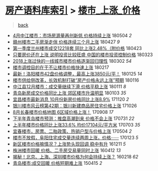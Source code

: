 [房产语料库索引](../../README.md)  > [楼市_上涨_价格](楼市_上涨_价格.md)
====
> [back](../README.md)

- [4月中江楼市：市场房源量再创新低 价格持续上涨](http://jkwz.applinzi.com/ittc/7099358231992468497.html#4%E6%9C%88%E4%B8%AD%E6%B1%9F%E6%A5%BC%E5%B8%82%EF%BC%9A%E5%B8%82%E5%9C%BA%E6%88%BF%E6%BA%90%E9%87%8F%E5%86%8D%E5%88%9B%E6%96%B0%E4%BD%8E+%E4%BB%B7%E6%A0%BC%E6%8C%81%E7%BB%AD%E4%B8%8A%E6%B6%A8) 180504 *2* 
- [赣州楼市二手房渐走俏 价格连续三个月上涨](http://jkwz.applinzi.com/ittc/7096707466933044240.html#%E8%B5%A3%E5%B7%9E%E6%A5%BC%E5%B8%82%E4%BA%8C%E6%89%8B%E6%88%BF%E6%B8%90%E8%B5%B0%E4%BF%8F+%E4%BB%B7%E6%A0%BC%E8%BF%9E%E7%BB%AD%E4%B8%89%E4%B8%AA%E6%9C%88%E4%B8%8A%E6%B6%A8) 180427 *9* 
- [第一季度兰州楼市成交12218套 同比上涨2.48%（附价格](http://jkwz.applinzi.com/ittc/7095218831788344337.html#%E7%AC%AC%E4%B8%80%E5%AD%A3%E5%BA%A6%E5%85%B0%E5%B7%9E%E6%A5%BC%E5%B8%82%E6%88%90%E4%BA%A412218%E5%A5%97+%E5%90%8C%E6%AF%94%E4%B8%8A%E6%B6%A82.48%25%EF%BC%88%E9%99%84%E4%BB%B7%E6%A0%BC) 180423  
- [只要房价还在上涨 说明投资比较旺盛 中国的楼市投资控制价格](http://jkwz.applinzi.com/ittc/7083700794039993354.html#%E5%8F%AA%E8%A6%81%E6%88%BF%E4%BB%B7%E8%BF%98%E5%9C%A8%E4%B8%8A%E6%B6%A8+%E8%AF%B4%E6%98%8E%E6%8A%95%E8%B5%84%E6%AF%94%E8%BE%83%E6%97%BA%E7%9B%9B+%E4%B8%AD%E5%9B%BD%E7%9A%84%E6%A5%BC%E5%B8%82%E6%8A%95%E8%B5%84%E6%8E%A7%E5%88%B6%E4%BB%B7%E6%A0%BC) 180323  
- [2018上涨过快的一线城市楼市价格逐渐回归理性](http://jkwz.applinzi.com/ittc/7075846117273371664.html#2018%E4%B8%8A%E6%B6%A8%E8%BF%87%E5%BF%AB%E7%9A%84%E4%B8%80%E7%BA%BF%E5%9F%8E%E5%B8%82%E6%A5%BC%E5%B8%82%E4%BB%B7%E6%A0%BC%E9%80%90%E6%B8%90%E5%9B%9E%E5%BD%92%E7%90%86%E6%80%A7) 180302 *54* 
- [楼市调控目的在于不让楼市价格快速上涨](http://jkwz.applinzi.com/ittc/7070994418524226571.html#%E6%A5%BC%E5%B8%82%E8%B0%83%E6%8E%A7%E7%9B%AE%E7%9A%84%E5%9C%A8%E4%BA%8E%E4%B8%8D%E8%AE%A9%E6%A5%BC%E5%B8%82%E4%BB%B7%E6%A0%BC%E5%BF%AB%E9%80%9F%E4%B8%8A%E6%B6%A8) 180217  
- [最新！洛阳楼市42盘价格调整，最高上涨3850元/平！](http://jkwz.applinzi.com/ittc/7062531665300030480.html#%E6%9C%80%E6%96%B0%EF%BC%81%E6%B4%9B%E9%98%B3%E6%A5%BC%E5%B8%8242%E7%9B%98%E4%BB%B7%E6%A0%BC%E8%B0%83%E6%95%B4%EF%BC%8C%E6%9C%80%E9%AB%98%E4%B8%8A%E6%B6%A83850%E5%85%83%2F%E5%B9%B3%EF%BC%81) 180125 *14* 
- [楼市供给侧改革，长效机制打破“房产价格永远上涨”预期](http://jkwz.applinzi.com/ittc/7059218217891791883.html#%E6%A5%BC%E5%B8%82%E4%BE%9B%E7%BB%99%E4%BE%A7%E6%94%B9%E9%9D%A9%EF%BC%8C%E9%95%BF%E6%95%88%E6%9C%BA%E5%88%B6%E6%89%93%E7%A0%B4%E2%80%9C%E6%88%BF%E4%BA%A7%E4%BB%B7%E6%A0%BC%E6%B0%B8%E8%BF%9C%E4%B8%8A%E6%B6%A8%E2%80%9D%E9%A2%84%E6%9C%9F) 180116  
- [中江县12月楼市：成交量继续下滑 价格平稳上涨](http://jkwz.applinzi.com/ittc/7057261766403163143.html#%E4%B8%AD%E6%B1%9F%E5%8E%BF12%E6%9C%88%E6%A5%BC%E5%B8%82%EF%BC%9A%E6%88%90%E4%BA%A4%E9%87%8F%E7%BB%A7%E7%BB%AD%E4%B8%8B%E6%BB%91+%E4%BB%B7%E6%A0%BC%E5%B9%B3%E7%A8%B3%E4%B8%8A%E6%B6%A8) 180111 *8* 
- [青岛新房成交价格同比上涨 郊区楼市升温明显](http://jkwz.applinzi.com/ittc/7054265954274378762.html#%E9%9D%92%E5%B2%9B%E6%96%B0%E6%88%BF%E6%88%90%E4%BA%A4%E4%BB%B7%E6%A0%BC%E5%90%8C%E6%AF%94%E4%B8%8A%E6%B6%A8+%E9%83%8A%E5%8C%BA%E6%A5%BC%E5%B8%82%E5%8D%87%E6%B8%A9%E6%98%8E%E6%98%BE) 180103 *35* 
- [宜昌楼市最新消息 10月份新房价格同比上涨8.9%](http://jkwz.applinzi.com/ittc/7037977145404556305.html#%E5%AE%9C%E6%98%8C%E6%A5%BC%E5%B8%82%E6%9C%80%E6%96%B0%E6%B6%88%E6%81%AF+10%E6%9C%88%E4%BB%BD%E6%96%B0%E6%88%BF%E4%BB%B7%E6%A0%BC%E5%90%8C%E6%AF%94%E4%B8%8A%E6%B6%A88.9%25) 171120 *2* 
- [银川楼市风云榜第42期：银川新建商品房住宅价格上涨](http://jkwz.applinzi.com/ittc/7028784482847556624.html#%E9%93%B6%E5%B7%9D%E6%A5%BC%E5%B8%82%E9%A3%8E%E4%BA%91%E6%A6%9C%E7%AC%AC42%E6%9C%9F%EF%BC%9A%E9%93%B6%E5%B7%9D%E6%96%B0%E5%BB%BA%E5%95%86%E5%93%81%E6%88%BF%E4%BD%8F%E5%AE%85%E4%BB%B7%E6%A0%BC%E4%B8%8A%E6%B6%A8) 171026  
- [8月长春楼市价格地图 6区域价格上涨！](http://jkwz.applinzi.com/ittc/7010987087787197457.html#8%E6%9C%88%E9%95%BF%E6%98%A5%E6%A5%BC%E5%B8%82%E4%BB%B7%E6%A0%BC%E5%9C%B0%E5%9B%BE+6%E5%8C%BA%E5%9F%9F%E4%BB%B7%E6%A0%BC%E4%B8%8A%E6%B6%A8%EF%BC%81) 170908 *17* 
- [下半年青岛楼市预测：推盘高潮到来 价格不会上涨](http://jkwz.applinzi.com/ittc/6996494103632938001.html#%E4%B8%8B%E5%8D%8A%E5%B9%B4%E9%9D%92%E5%B2%9B%E6%A5%BC%E5%B8%82%E9%A2%84%E6%B5%8B%EF%BC%9A%E6%8E%A8%E7%9B%98%E9%AB%98%E6%BD%AE%E5%88%B0%E6%9D%A5+%E4%BB%B7%E6%A0%BC%E4%B8%8D%E4%BC%9A%E4%B8%8A%E6%B6%A8) 170731 *22* 
- [上半年楼市价格同比上涨33.6% 均价17104元/平方米](http://jkwz.applinzi.com/ittc/6985977273071961092.html#%E4%B8%8A%E5%8D%8A%E5%B9%B4%E6%A5%BC%E5%B8%82%E4%BB%B7%E6%A0%BC%E5%90%8C%E6%AF%94%E4%B8%8A%E6%B6%A833.6%25+%E5%9D%87%E4%BB%B717104%E5%85%83%2F%E5%B9%B3%E6%96%B9%E7%B1%B3) 170703 *35* 
- [宜春楼市，房票、二胎政策、热销户型与价格上涨](http://jkwz.applinzi.com/ittc/6963737355428037636.html#%E5%AE%9C%E6%98%A5%E6%A5%BC%E5%B8%82%EF%BC%8C%E6%88%BF%E7%A5%A8%E3%80%81%E4%BA%8C%E8%83%8E%E6%94%BF%E7%AD%96%E3%80%81%E7%83%AD%E9%94%80%E6%88%B7%E5%9E%8B%E4%B8%8E%E4%BB%B7%E6%A0%BC%E4%B8%8A%E6%B6%A8) 170504 *2* 
- [楼市不放假，阜阳住宅成交量连续两周上涨，价格······](http://jkwz.applinzi.com/ittc/6926434721545585668.html#%E6%A5%BC%E5%B8%82%E4%B8%8D%E6%94%BE%E5%81%87%EF%BC%8C%E9%98%9C%E9%98%B3%E4%BD%8F%E5%AE%85%E6%88%90%E4%BA%A4%E9%87%8F%E8%BF%9E%E7%BB%AD%E4%B8%A4%E5%91%A8%E4%B8%8A%E6%B6%A8%EF%BC%8C%E4%BB%B7%E6%A0%BC%C2%B7%C2%B7%C2%B7%C2%B7%C2%B7%C2%B7) 170123 *5* 
- [新区楼市价格嘛情况？上涨势头现回调 稳中有升](http://jkwz.applinzi.com/ittc/6910361759159682052.html#%E6%96%B0%E5%8C%BA%E6%A5%BC%E5%B8%82%E4%BB%B7%E6%A0%BC%E5%98%9B%E6%83%85%E5%86%B5%EF%BC%9F%E4%B8%8A%E6%B6%A8%E5%8A%BF%E5%A4%B4%E7%8E%B0%E5%9B%9E%E8%B0%83+%E7%A8%B3%E4%B8%AD%E6%9C%89%E5%8D%87) 161211 *5* 
- [株洲楼市回暖 价格、二手房交易量同时上涨](http://jkwz.applinzi.com/ittc/6820114323405800453.html#%E6%A0%AA%E6%B4%B2%E6%A5%BC%E5%B8%82%E5%9B%9E%E6%9A%96+%E4%BB%B7%E6%A0%BC%E3%80%81%E4%BA%8C%E6%89%8B%E6%88%BF%E4%BA%A4%E6%98%93%E9%87%8F%E5%90%8C%E6%97%B6%E4%B8%8A%E6%B6%A8) 160412 *13* 
- [揭秘！北京、上海、深圳楼市价格为何会持续上涨？](http://jkwz.applinzi.com/ittc/6800147071017419781.html#%E6%8F%AD%E7%A7%98%EF%BC%81%E5%8C%97%E4%BA%AC%E3%80%81%E4%B8%8A%E6%B5%B7%E3%80%81%E6%B7%B1%E5%9C%B3%E6%A5%BC%E5%B8%82%E4%BB%B7%E6%A0%BC%E4%B8%BA%E4%BD%95%E4%BC%9A%E6%8C%81%E7%BB%AD%E4%B8%8A%E6%B6%A8%EF%BC%9F) 160218 *62* 
- [青岛楼市:成交回暖 价格短期难上涨](http://jkwz.applinzi.com/ittc/547650611399733683.html#%E9%9D%92%E5%B2%9B%E6%A5%BC%E5%B8%82%3A%E6%88%90%E4%BA%A4%E5%9B%9E%E6%9A%96+%E4%BB%B7%E6%A0%BC%E7%9F%AD%E6%9C%9F%E9%9A%BE%E4%B8%8A%E6%B6%A8) 150415 *2* 
